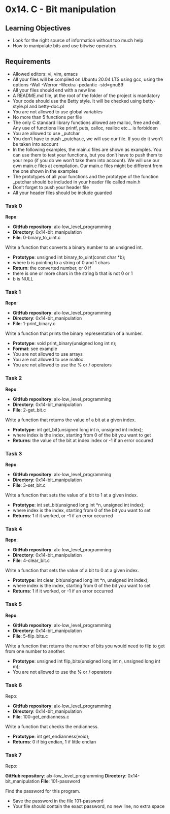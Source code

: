 # 0x14. C - Bit manipulation

## Learning Objectives

- Look for the right source of information without too much help 
- How to manipulate bits and use bitwise operators 

## Requirements

- Allowed editors: vi, vim, emacs 
- All your files will be compiled on Ubuntu 20.04 LTS using gcc, using the options -Wall -Werror -Wextra -pedantic -std=gnu89 
- All your files should end with a new line 
- A README.md file, at the root of the folder of the project is mandatory 
- Your code should use the Betty style. It will be checked using betty-style.pl and betty-doc.pl 
- You are not allowed to use global variables 
- No more than 5 functions per file 
- The only C standard library functions allowed are malloc, free and exit. Any use of functions like printf, puts, calloc, realloc etc… is forbidden 
- You are allowed to use \_putchar 
- You don’t have to push \_putchar.c, we will use our file. If you do it won’t be taken into account 
- In the following examples, the main.c files are shown as examples. You can use them to test your functions, but you don’t have to push them to your repo (if you do we won’t take them into account). We will   use our own main.c files at compilation. Our main.c files might be different from the one shown in the examples 
- The prototypes of all your functions and the prototype of the function \_putchar should be included in your header file called main.h 
- Don’t forget to push your header file 
- All your header files should be include guarded

### Task 0

**Repo**:

- **GitHub repository**: alx-low\_level\_programming
- **Directory**: 0x14-bit\_manipulation
- **File**: 0-binary\_to\_uint.c 

Write a function that converts a binary number to an unsigned int.

- **Prototype**: unsigned int binary\_to\_uint(const char \*b); 
- where b is pointing to a string of 0 and 1 chars 
- **Return**: the converted number, or 0 if 
- there is one or more chars in the string b that is not 0 or 1 
- b is NULL

### Task 1

**Repo**:

- **GitHub repository**: alx-low\_level\_programming 
- **Directory**: 0x14-bit\_manipulation 
- **File**: 1-print\_binary.c 

Write a function that prints the binary representation of a number.

- **Prototype**: void print\_binary(unsigned long int n); 
- **Format**: see example 
- You are not allowed to use arrays 
- You are not allowed to use malloc 
- You are not allowed to use the % or / operators 

### Task 2

**Repo**:

- **GitHub repository**: alx-low\_level\_programming 
- **Directory**: 0x14-bit\_manipulation 
- **File**: 2-get\_bit.c 

Write a function that returns the value of a bit at a given index.

- **Prototype**: int get_bit(unsigned long int n, unsigned int index); 
- where index is the index, starting from 0 of the bit you want to get 
- **Returns**: the value of the bit at index index or -1 if an error occured 

### Task 3

**Repo**:

- **GitHub repository**: alx-low\_level\_programming 
- **Directory**: 0x14-bit\_manipulation 
- **File**: 3-set\_bit.c 

Write a function that sets the value of a bit to 1 at a given index. 

- **Prototype**: int set\_bit(unsigned long int \*n, unsigned int index); 
- where index is the index, starting from 0 of the bit you want to set 
- **Returns**: 1 if it worked, or -1 if an error occurred 

### Task 4

**Repo**:

- **GitHub repository**: alx-low\_level\_programming 
- **Directory**: 0x14-bit\_manipulation 
- **File**: 4-clear\_bit.c 

Write a function that sets the value of a bit to 0 at a given index.

- **Prototype**: int clear\_bit(unsigned long int \*n, unsigned int index); 
- where index is the index, starting from 0 of the bit you want to set 
- **Returns**: 1 if it worked, or -1 if an error occurred 


### Task 5

**Repo**:

- **GitHub repository**: alx-low\_level\_programming 
- **Directory**: 0x14-bit\_manipulation 
- **File**: 5-flip\_bits.c 

Write a function that returns the number of bits you would need to flip to get from one number to another.

- **Prototype**: unsigned int flip\_bits(unsigned long int n, unsigned long int m); 
- You are not allowed to use the % or / operators 

### Task 6

Repo:

- **GitHub repository**: alx-low\_level\_programming 
- **Directory**: 0x14-bit\_manipulation 
- **File**: 100-get\_endianness.c 

Write a function that checks the endianness.

- **Prototype**: int get\_endianness(void); 
- **Returns**: 0 if big endian, 1 if little endian 

### Task 7

Repo:

**GitHub repository**: alx-low\_level\_programming 
**Directory**: 0x14-bit\_manipulation 
**File**: 101-password 

Find the password for this program.

- Save the password in the file 101-password 
- Your file should contain the exact password, no new line, no extra space 
